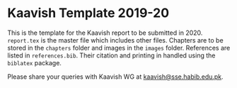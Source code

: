 # Kaavish Template 2019-20

This is the template for the Kaavish report to be submitted in 2020. `report.tex` is the master file which includes other files. Chapters are to be stored in the `chapters` folder and images in the `images` folder. References are listed in `references.bib`. Their citation and printing in handled using the `biblatex` package.

Please share your queries with Kaavish WG at <kaavish@sse.habib.edu.pk>.
